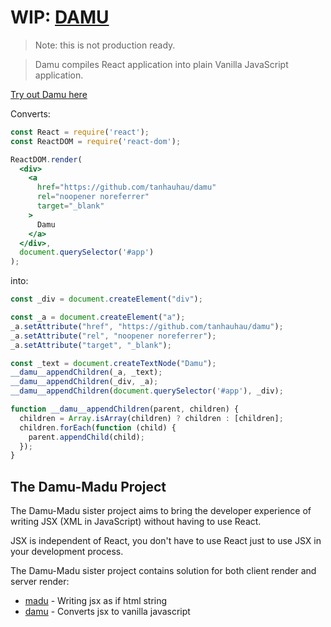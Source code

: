 # WIP: [DAMU](https://lihautan.com/damu/)

> Note: this is not production ready.

> Damu compiles React application into plain Vanilla JavaScript application.

[Try out Damu here](https://lihautan.com/damu/#/repl)

Converts:

```jsx
const React = require('react');
const ReactDOM = require('react-dom');

ReactDOM.render(
  <div>
    <a
      href="https://github.com/tanhauhau/damu"
      rel="noopener noreferrer"
      target="_blank"
    >
      Damu
    </a>
  </div>,
  document.querySelector('#app')
);
```

into:

```js
const _div = document.createElement("div");

const _a = document.createElement("a");
_a.setAttribute("href", "https://github.com/tanhauhau/damu");
_a.setAttribute("rel", "noopener noreferrer");
_a.setAttribute("target", "_blank");

const _text = document.createTextNode("Damu");
__damu__appendChildren(_a, _text);
__damu__appendChildren(_div, _a);
__damu__appendChildren(document.querySelector('#app'), _div);

function __damu__appendChildren(parent, children) {
  children = Array.isArray(children) ? children : [children];
  children.forEach(function (child) {
    parent.appendChild(child);
  });
}
```

## The Damu-Madu Project

The Damu-Madu sister project aims to bring the developer experience of writing JSX (XML in JavaScript) without having to use React.

JSX is independent of React, you don't have to use React just to use JSX in your development process.

The Damu-Madu sister project contains solution for both client render and server render:

- [madu](https://github.com/tanhauhau/madu) - Writing jsx as if html string
- [damu](https://github.com/tanhauhau/damu) - Converts jsx to vanilla javascript
